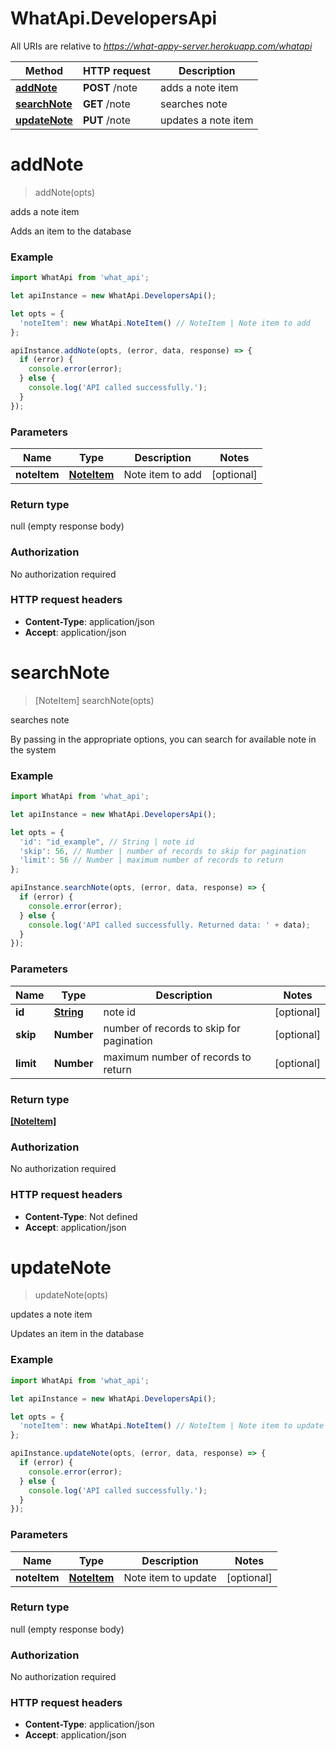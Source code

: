 # WhatApi.DevelopersApi

All URIs are relative to *https://what-appy-server.herokuapp.com/whatapi*

Method | HTTP request | Description
------------- | ------------- | -------------
[**addNote**](DevelopersApi.md#addNote) | **POST** /note | adds a note item
[**searchNote**](DevelopersApi.md#searchNote) | **GET** /note | searches note
[**updateNote**](DevelopersApi.md#updateNote) | **PUT** /note | updates a note item


<a name="addNote"></a>
# **addNote**
> addNote(opts)

adds a note item

Adds an item to the database

### Example
```javascript
import WhatApi from 'what_api';

let apiInstance = new WhatApi.DevelopersApi();

let opts = { 
  'noteItem': new WhatApi.NoteItem() // NoteItem | Note item to add
};

apiInstance.addNote(opts, (error, data, response) => {
  if (error) {
    console.error(error);
  } else {
    console.log('API called successfully.');
  }
});
```

### Parameters

Name | Type | Description  | Notes
------------- | ------------- | ------------- | -------------
 **noteItem** | [**NoteItem**](NoteItem.md)| Note item to add | [optional] 

### Return type

null (empty response body)

### Authorization

No authorization required

### HTTP request headers

 - **Content-Type**: application/json
 - **Accept**: application/json

<a name="searchNote"></a>
# **searchNote**
> [NoteItem] searchNote(opts)

searches note

By passing in the appropriate options, you can search for available note in the system 

### Example
```javascript
import WhatApi from 'what_api';

let apiInstance = new WhatApi.DevelopersApi();

let opts = { 
  'id': "id_example", // String | note id
  'skip': 56, // Number | number of records to skip for pagination
  'limit': 56 // Number | maximum number of records to return
};

apiInstance.searchNote(opts, (error, data, response) => {
  if (error) {
    console.error(error);
  } else {
    console.log('API called successfully. Returned data: ' + data);
  }
});
```

### Parameters

Name | Type | Description  | Notes
------------- | ------------- | ------------- | -------------
 **id** | [**String**](.md)| note id | [optional] 
 **skip** | **Number**| number of records to skip for pagination | [optional] 
 **limit** | **Number**| maximum number of records to return | [optional] 

### Return type

[**[NoteItem]**](NoteItem.md)

### Authorization

No authorization required

### HTTP request headers

 - **Content-Type**: Not defined
 - **Accept**: application/json

<a name="updateNote"></a>
# **updateNote**
> updateNote(opts)

updates a note item

Updates an item in the database

### Example
```javascript
import WhatApi from 'what_api';

let apiInstance = new WhatApi.DevelopersApi();

let opts = { 
  'noteItem': new WhatApi.NoteItem() // NoteItem | Note item to update
};

apiInstance.updateNote(opts, (error, data, response) => {
  if (error) {
    console.error(error);
  } else {
    console.log('API called successfully.');
  }
});
```

### Parameters

Name | Type | Description  | Notes
------------- | ------------- | ------------- | -------------
 **noteItem** | [**NoteItem**](NoteItem.md)| Note item to update | [optional] 

### Return type

null (empty response body)

### Authorization

No authorization required

### HTTP request headers

 - **Content-Type**: application/json
 - **Accept**: application/json

